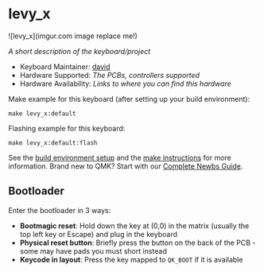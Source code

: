 # levy_x

![levy_x](imgur.com image replace me!)

*A short description of the keyboard/project*

* Keyboard Maintainer: [david](https://github.com/trerot)
* Hardware Supported: *The PCBs, controllers supported*
* Hardware Availability: *Links to where you can find this hardware*

Make example for this keyboard (after setting up your build environment):

    make levy_x:default

Flashing example for this keyboard:

    make levy_x:default:flash

See the [build environment setup](https://docs.qmk.fm/#/getting_started_build_tools) and the [make instructions](https://docs.qmk.fm/#/getting_started_make_guide) for more information. Brand new to QMK? Start with our [Complete Newbs Guide](https://docs.qmk.fm/#/newbs).

## Bootloader

Enter the bootloader in 3 ways:

* **Bootmagic reset**: Hold down the key at (0,0) in the matrix (usually the top left key or Escape) and plug in the keyboard
* **Physical reset button**: Briefly press the button on the back of the PCB - some may have pads you must short instead
* **Keycode in layout**: Press the key mapped to `QK_BOOT` if it is available
